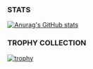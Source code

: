 ### STATS
[![Anurag's GitHub stats](https://github-readme-stats.vercel.app/api?username=JosephWoodall&show_icons=true&count_private=true)](https://github.com/anuraghazra/github-readme-stats)
### TROPHY COLLECTION
[![trophy](https://github-profile-trophy.vercel.app/?username=ryo-ma&theme=onedark)](https://github.com/ryo-ma/github-profile-trophy)
